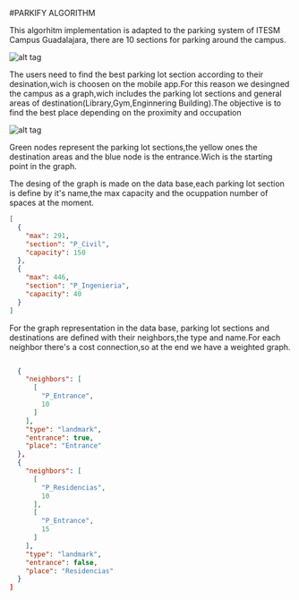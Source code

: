 #PARKIFY ALGORITHM

This algorhitm implementation is adapted to the parking system of ITESM Campus Guadalajara,
there are 10 sections for parking around the campus.

![alt tag](https://github.com/iotchallenge2016/Parking-lot/blob/info/parkinglot.png)


The users need to find the best parking lot section according to their desination,wich is choosen 
on the mobile app.For this reason we desingned the campus as a graph,wich includes the parking lot 
sections and general areas of destination(Library,Gym,Enginnering Building).The objective is to find 
the best place depending on the proximity and occupation

![alt tag](https://github.com/iotchallenge2016/Parking-lot/blob/master/Graph.png)

Green nodes represent the parking lot sections,the yellow ones the destination areas and the 
blue node is the entrance.Wich is the starting point in the graph.

The desing of the graph is made on the data base,each parking lot section is define by it's
name,the max capacity and the ocuppation number of spaces at the moment.

```JSON
[
  {
    "max": 291,
    "section": "P_Civil",
    "capacity": 150
  },
  {
    "max": 446,
    "section": "P_Ingenieria",
    "capacity": 40
  }
]
```
For the graph representation in the data base, parking lot sections and destinations are defined with 
their neighbors,the type and name.For each neighbor there's a cost connection,so at the end we have a 
weighted graph.

```JSON

  {
    "neighbors": [
      [
        "P_Entrance",
        10
      ]
    ],
    "type": "landmark",
    "entrance": true,
    "place": "Entrance"
  },
  {
    "neighbors": [
      [
        "P_Residencias",
        10
      ],
      [
        "P_Entrance",
        15
      ]
    ],
    "type": "landmark",
    "entrance": false,
    "place": "Residencias"
  }
]
```




